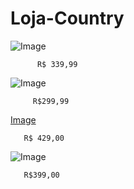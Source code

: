 # Loja-Country

![Image](https://user-images.githubusercontent.com/115032393/205971631-9d6b79d3-4223-4d67-a1ce-0330208f9992.png)


          R$ 339,99







![Image](https://user-images.githubusercontent.com/115032393/205971764-0acf4f21-0744-4d1b-8330-e31bc4b7432b.png)

         R$299,99



[Image](https://user-images.githubusercontent.com/115032393/205972962-e192f4b6-1ffa-4303-b38f-b633c1ba45d5.png)

       R$ 429,00










![Image](https://user-images.githubusercontent.com/115032393/205973104-b6a2c75b-39ab-4f0d-b524-b6a30251b4a4.png)


       R$399,00


















